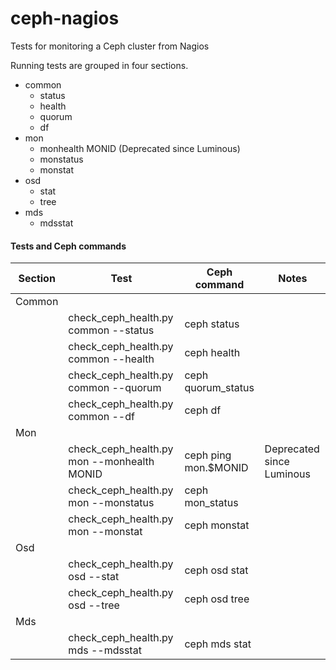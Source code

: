 # ceph-nagios

Tests for monitoring a Ceph cluster from Nagios

Running tests are grouped in four sections.
  * common
    * status
    * health
    * quorum
    * df
  * mon
    * monhealth MONID (Deprecated since Luminous)
    * monstatus
    * monstat
  * osd
    * stat
    * tree
  * mds
    * mdsstat

#### Tests and Ceph commands

| Section | Test | Ceph command | Notes |
| ------- | ---- | ------------ | ----- |
| Common |  |  | |
| | check_ceph_health.py common --status | ceph status | |
| | check_ceph_health.py common --health | ceph health | |
| | check_ceph_health.py common --quorum | ceph quorum_status | |
| | check_ceph_health.py common --df | ceph df | |
| Mon |  |  | |
| | check_ceph_health.py mon --monhealth MONID | ceph ping mon.$MONID | Deprecated since Luminous |
| | check_ceph_health.py mon --monstatus | ceph mon_status | |
| | check_ceph_health.py mon --monstat | ceph monstat | |
| Osd |  |  | |
| | check_ceph_health.py osd --stat | ceph osd stat | |
| | check_ceph_health.py osd --tree | ceph osd tree | |
| Mds |  |  | |
| | check_ceph_health.py mds --mdsstat | ceph mds stat | |
